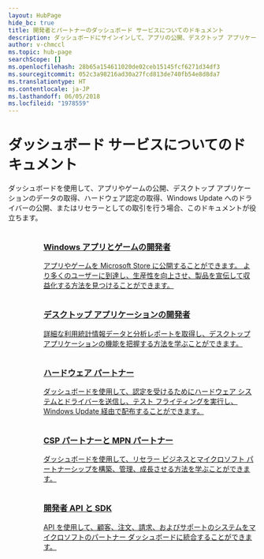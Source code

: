 ```yaml
---
layout: HubPage
hide_bc: true
title: 開発者とパートナーのダッシュボード サービスについてのドキュメント
description: ダッシュボードにサインインして、アプリの公開、デスクトップ アプリケーションのデータの取得、ハードウェア認定の取得、windows update へのドライバーの公開、またはリセラーとしての取引を行う場合、このドキュメントが役立ちます。
author: v-chmccl
ms.topic: hub-page
searchScope: []
ms.openlocfilehash: 28b65a154611020de02ceb15145fcf6271d34df3
ms.sourcegitcommit: 052c3a98216ad30a27fcd813de740fb54e8d8da7
ms.translationtype: HT
ms.contentlocale: ja-JP
ms.lasthandoff: 06/05/2018
ms.locfileid: "1978559"
---
```

<div id="main" class="v2">
    <div class="container">
        <h1>ダッシュボード サービスについてのドキュメント</h1>
        <p>ダッシュボードを使用して、アプリやゲームの公開、デスクトップ アプリケーションのデータの取得、ハードウェア認定の取得、Windows Update へのドライバーの公開、またはリセラーとしての取引を行う場合、このドキュメントが役立ちます。</p>
        <ul class="pivots" style="list-style:none;margin:0;">
            <li>
                <a href="#products"></a>
                <ul id="products" style="list-style:none;margin:0;">
                    <li>
                        <a href="#products1"></a>
                        <ul id="products1" class="cardsC cols cols3" style="list-style:none;margin:0;">
                            <li>
                                <a href="https://docs.microsoft.com/windows/uwp/publish/">
                                    <div class="cardSize">
                                        <div class="cardPadding">
                                            <div class="card">
                                                <div class="cardImageOuter">
                                                    <div class="cardImage bgdAccent1">
                                                        <img alt="" src="https://docs.microsoft.com/media/hubs/windows/win_hardware-dev-2.svg" data-linktype="external">
                                                    </div>
                                                </div>
                                                <div class="cardText">
                                                    <h3>Windows アプリとゲームの開発者</h3>
                                                    <p>アプリやゲームを Microsoft Store に公開することができます。 より多くのユーザーに到達し、生産性を向上させ、製品を宣伝して収益化する方法を見つけることができます。</p>
                                                </div>
                                            </div>
                                        </div>
                                    </div>
                                </a>
                            </li>
                            <li>
                                <a href="https://msdn.microsoft.com/library/windows/desktop/mt826504(v=vs.85).aspx">
                                    <div class="cardSize">
                                        <div class="cardPadding">
                                            <div class="card">
                                                <div class="cardImageOuter">
                                                    <div class="cardImage bgdAccent1">
                                                        <img alt="" src="https://docs.microsoft.com/media/illustrations/sql-analytics-service.svg" data-linktype="external">
                                                    </div>
                                                </div>
                                                <div class="cardText">
                                                    <h3>デスクトップ アプリケーションの開発者</h3>
                                                    <p>詳細な利用統計情報データと分析レポートを取得し、デスクトップ アプリケーションの機能を把握する方法を学ぶことができます。</p>
                                                </div>
                                            </div>
                                        </div>
                                    </div>
                                </a>
                            </li>
                            <li>
                                <a href="https://docs.microsoft.com/windows-hardware/drivers/dashboard/">
                                    <div class="cardSize">
                                        <div class="cardPadding">
                                            <div class="card">
                                                <div class="cardImageOuter">
                                                    <div class="cardImage bgdAccent1">
                                                        <img alt="" src="https://docs.microsoft.com/media/hubs/systemcenter/system-center-configuration.svg" data-linktype="external">
                                                    </div>
                                                </div>
                                                <div class="cardText">
                                                    <h3>ハードウェア パートナー</h3>
                                                    <p>ダッシュボードを使用して、認定を受けるためにハードウェア システムとドライバーを送信し、テスト フライティングを実行し、Windows Update 経由で配布することができます。</p>
                                                </div>
                                            </div>
                                        </div>
                                    </div>
                                </a>
                            </li>
                            <li>
                                <a href="/partner-center/">
                                    <div class="cardSize">
                                        <div class="cardPadding">
                                            <div class="card">
                                                <div class="cardImageOuter">
                                                    <div class="cardImage bgdAccent1">
                                                        <img alt="" src="https://docs.microsoft.com/media/hubs/ems/ems_device-app-mgmt-1.svg" data-linktype="external">
                                                    </div>
                                                </div>
                                                <div class="cardText">
                                                    <h3>CSP パートナーと MPN パートナー</h3>
                                                    <p>ダッシュボードを使用して、リセラー ビジネスとマイクロソフト パートナーシップを構築、管理、成長させる方法を学ぶことができます。</p>
                                                </div>
                                            </div>
                                        </div>
                                    </div>
                                </a>
                            </li>
                            <li>
                                <a href="/partner-center/develop/">
                                    <div class="cardSize">
                                        <div class="cardPadding">
                                            <div class="card">
                                                <div class="cardImageOuter">
                                                    <div class="cardImage bgdAccent1">
                                                        <img alt="" src="https://docs.microsoft.com/azure/media/index/azure_fundamentals.svg" data-linktype="external">
                                                    </div>
                                                </div>
                                                <div class="cardText">
                                                    <h3>開発者 API と SDK</h3>
                                                    <p>API を使用して、顧客、注文、請求、およびサポートのシステムをマイクロソフトのパートナー ダッシュボードに統合することができます。</p>
                                                </div>
                                            </div>
                                        </div>
                                    </div>
                                </a>
                            </li>
                        </ul>
                    </li>
                </ul>
            </li>
        </ul>
    </div>
</div>